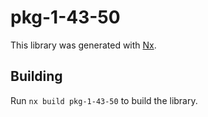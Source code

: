 # pkg-1-43-50

This library was generated with [Nx](https://nx.dev).

## Building

Run `nx build pkg-1-43-50` to build the library.
